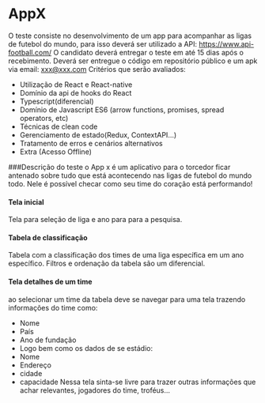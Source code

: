 # AppX

O teste consiste no desenvolvimento de um app para acompanhar as ligas de futebol do
mundo, para isso deverá ser utilizado a API: https://www.api-football.com/
O candidato deverá entregar o teste em até 15 dias após o recebimento.
Deverá ser entregue o código em repositório público e um apk via email:
xxx@xxx.com
Critérios que serão avaliados:
- Utilização de React e React-native
- Domínio da api de hooks do React
- Typescript(diferencial)
- Domínio de Javascript ES6 (arrow functions, promises, spread operators, etc)
- Técnicas de clean code
- Gerenciamento de estado(Redux, ContextAPI...)
- Tratamento de erros e cenários alternativos
- Extra (Acesso Offline)

###Descrição do teste
o App x é um aplicativo para o torcedor ficar antenado sobre tudo que
está acontecendo nas ligas de futebol do mundo todo. Nele é possível checar como seu
time do coração está performando!

#### Tela inicial
Tela para seleção de liga e ano para para a pesquisa.

#### Tabela de classificação
Tabela com a classificação dos times de uma liga específica em
um ano específico. Filtros e ordenação da tabela são um diferencial.

#### Tela detalhes de um time
ao selecionar um time da tabela deve se navegar para uma tela
trazendo informações do time como:
- Nome
- País
- Ano de fundação
- Logo
bem como os dados de se estádio:
- Nome
- Endereço
- cidade
- capacidade
Nessa tela sinta-se livre para trazer outras informações que achar relevantes, jogadores do
time, troféus...
